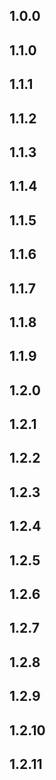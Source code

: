 ## 1.0.0
## 1.1.0 
## 1.1.1
## 1.1.2
## 1.1.3
## 1.1.4
## 1.1.5
## 1.1.6
## 1.1.7
## 1.1.8
## 1.1.9
## 1.2.0
## 1.2.1
## 1.2.2
## 1.2.3
## 1.2.4
## 1.2.5
## 1.2.6
## 1.2.7
## 1.2.8
## 1.2.9
## 1.2.10
## 1.2.11
